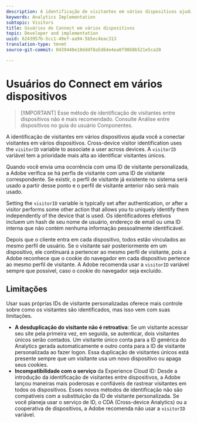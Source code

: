 ```yaml
---
description: A identificação de visitantes em vários dispositivos ajuda você a conectar visitantes em vários dispositivos. A identificação de visitantes entre dispositivos usa a variável de ID de visitante, s.visitorID, para associar um usuário em dispositivos.
keywords: Analytics Implementation
subtopic: Visitors
title: Usuários do Connect em vários dispositivos
topic: Developer and implementation
uuid: 6243957b-5cc1-49ef-aa94-5b5ec4eac313
translation-type: tm+mt
source-git-commit: 0439440e10dddf8a5d64e4ea8f9868b521e5ca20

---
```



# Usuários do Connect em vários dispositivos

> [!IMPORTANT] Esse método de identificação de visitantes entre dispositivos não é mais recomendado. Consulte Análise [](/help/components/cda/cda-home.md) entre dispositivos no guia do usuário Componentes.

A identificação de visitantes em vários dispositivos ajuda você a conectar visitantes em vários dispositivos. Cross-device visitor identification uses the `visitorID` variable to associate a user across devices. A `visitorID` variável tem a prioridade mais alta ao identificar visitantes únicos.

Quando você envia uma ocorrência com uma ID de visitante personalizada, a Adobe verifica se há perfis de visitante com uma ID de visitante correspondente. Se existir, o perfil de visitante já existente no sistema será usado a partir desse ponto e o perfil de visitante anterior não será mais usado.

Setting the `visitorID` variable is typically set after authentication, or after a visitor performs some other action that allows you to uniquely identify them independently of the device that is used. Os identificadores efetivos incluem um hash de seu nome de usuário, endereço de email ou uma ID interna que não contém nenhuma informação pessoalmente identificável.

Depois que o cliente entra em cada dispositivo, todos estão vinculados ao mesmo perfil de usuário. Se o visitante sair posteriormente em um dispositivo, ele continuará a pertencer ao mesmo perfil de visitante, pois a Adobe reconhece que o cookie do navegador em cada dispositivo pertence ao mesmo perfil de visitante. A Adobe recomenda usar a `visitorID` variável sempre que possível, caso o cookie do navegador seja excluído.

## Limitações

Usar suas próprias IDs de visitante personalizadas oferece mais controle sobre como os visitantes são identificados, mas isso vem com suas limitações.

* **A desduplicação do visitante não é retroativa**: Se um visitante acessar seu site pela primeira vez, em seguida, se autenticar, dois visitantes únicos serão contados. Um visitante único conta para a ID genérica do Analytics gerada automaticamente e outro conta para a ID de visitante personalizada ao fazer logon. Essa duplicação de visitantes únicos está presente sempre que um visitante usa um novo dispositivo ou apaga seus cookies.
* **Incompatibilidade com o serviço** da Experience Cloud ID: Desde a introdução da identificação de visitantes entre dispositivos, a Adobe lançou maneiras mais poderosas e confiáveis de rastrear visitantes em todos os dispositivos. Esses novos métodos de identificação não são compatíveis com a substituição da ID de visitante personalizada. Se você planeja usar o serviço de ID, o CDA (Cross-device Analytics) ou a cooperativa de dispositivos, a Adobe recomenda não usar a `visitorID` variável.
